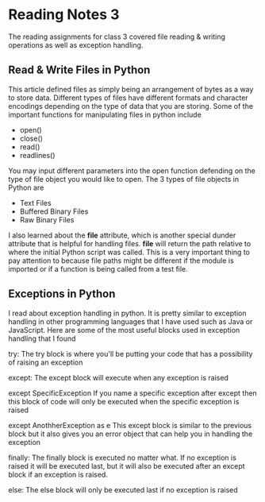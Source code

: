 # Reading Notes 3 #

The reading assignments for class 3 covered file reading & writing operations as well as exception handling.

## Read & Write Files in Python ##

This article defined files as simply being an arrangement of bytes as a way to store data. Different types of files have different formats and character encodings depending on the type of data that you are storing. Some of the important functions for manipulating files in python include

- open()
- close()
- read()
- readlines()

You may input different parameters into the open function defending on the type of file object you would like to open. The 3 types of file objects in Python are

- Text Files
- Buffered Binary Files
- Raw Binary Files

I also learned about the __file__ attribute, which is another special dunder attribute that is helpful for handling files. __file__ will return the path relative to where the initial Python script was called. This is a very important thing to pay attention to because file paths might be different if the module is imported or if a function is being called from a test file.

 
## Exceptions in Python ## 

I read about exception handling in python. It is pretty similar to exception handling in other programming languages that I have used such as Java or JavaScript. Here are some of the most useful blocks used in exception handling that I found

try: 
      The try block is where you'll be putting your code that has a possibility of raising an exception

except:
      The except block will execute when any exception is raised

except SpecificException
       If you name a specific exception after except then this block of code will only be executed when the specific exception is raised

except AnothherException as e
       This except block is similar to the previous block but it also gives you an error object that can help you in handling the exception

finally:
      The finally block is executed no matter what. If no exception is raised it will be executed last, but it will also be executed after an except block if an exception is raised.

else:
       The else block will only be executed last if no exception is raised